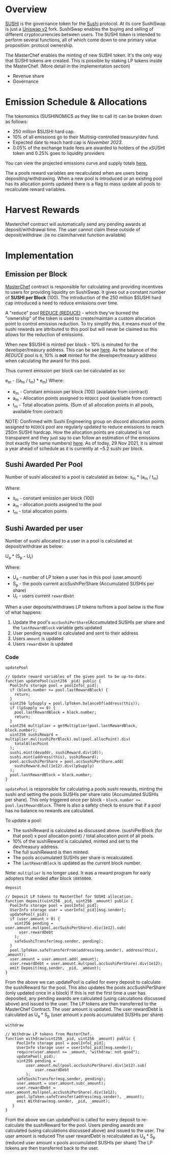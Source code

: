 # Overview

[SUSHI](https://etherscan.io/token/0x6b3595068778dd592e39a122f4f5a5cf09c90fe2) is the governance token for the [Sushi](https://compound.finance/) protocol. At its core SushiSwap is just a [Uniswap v2](https://docs.uniswap.org/protocol/V2/introduction) fork. SushiSwap enables the buying and selling of different cryptocurrencies between users. The SUSHI token is intended to perform several functions, all of which come down to one primary value proposition: protocol ownership.

The MasterChef enables the minting of new SUSHI token. It's the only way that SUSHI tokens are created. This is possible by staking LP tokens inside the MasterChef. (More detail in the implementation section)

- Revenue share
- Governance

# Emission Schedule & Allocations

The tokenomics (SUSHINOMICS as they like to call it) can be broken down as follows:

- 250 million $SUSHI hard cap.
- 10% of all emissions go to their Multisig-controlled treasury/dev fund.
- Expected date to reach hard cap is _November 2023_.
- 0.05% of the exchange trade fees are awarded to holders of the xSUSHI token and 0.25% goes to liquidity providers

You can view the projected emissions curve and supply totals [here.](https://lh6.googleusercontent.com/s0lFogwf3V8thEvPp28qwAvNPyfciU4bAXjI3VKuqud_WGu_Ui1h5OUWXErpS_9neBGMQhWdauIMn8EYNWrraIsfujhM3OLmpLRfv8u3iszVWNOuTjtaSrj3-MkhWQm0GFTmUdK0)

The a pools reward variables are recalculated when are users being depositing/withdrawing. When a new pool is introduced or an existing pool has its allocation points updated there is a flag to mass update all pools to recalculate reward variables.

# Harvest Rewards

Masterchef contract will automatically send any pending awards at deposit/withdrawal time. The user cannot claim these outside of deposit/withdraw .(ie no claim/harvest function available)

# Implementation

## Emission per Block

[MasterChef](https://github.com/sushiswap/sushiswap/blob/master/contracts/MasterChef.sol) contract is responsible for calculating and providing incentives to users for providing liquidity on SushiSwap. It gives out a constant number of **SUSHI per Block** (100). The introduction of the 250 million $SUSHI hard cap introduced a need to reduce emissions over time.

A "reduce" pool [REDUCE (REDUCE)](https://etherscan.io/address/0xfb736dAd22b879f055C7aebF3A2E8a197F923Ea1) - which they've burned the "ownership" of the token is used to create/maintain a custom allocation point to control emission reduction. To try simplify this, it means most of the sushi rewards are attributed to this pool but will never be claimed so this allows for the reduction of emissions.

When new $SUSHI is minted per block - 10% is minuted for the developer/treasury address. This can be see [here](https://github.com/sushiswap/sushiswap/blob/master/contracts/MasterChef.sol#L221-L226). As the balance of the _REDUCE_ pool is `0`, 10% is **not** minted for the developer/treasury address when calculating the award for this pool.

Thus current emission per block can be calculated as so:

e<sub>m</sub> - ((a<sub>m</sub> / t<sub>m</sub>) \* e<sub>m</sub>)
Where:

- e<sub>m</sub> - Constant emission per block (100) (available from contract)
- a<sub>m</sub> - Allocation points assigned to `REDUCE` pool (available from contract)
- t<sub>m</sub> - Total allocation points. (Sum of all allocation points in all pools, available from contract)

NOTE: Confirmed with Sushi Engineering group on discord allocation points assigned to `REDUCE` pool are regularly updated to reduce emissions to reach 250m SUSHI hardcap. How the allocation points are calculated is not transparent and they just say to can follow an estimation of the emissions (not exactly the same numbers) [here](https://docs.sushi.com/faq-1/sushi-nomics-faq). As of today, 29 Nov 2021, it is almost a year ahead of schedule as it is currently at ~5.2 sushi per block.

## Sushi Awarded Per Pool

Number of sushi allocated to a pool is calculated as below:
s<sub>m</sub> \* (a<sub>m</sub> / t<sub>m</sub>)

Where:

- s<sub>m</sub> - constant emission per block (100)
- a<sub>m</sub> - allocation points assigned to the pool
- t<sub>m</sub> - total allocation points

## Sushi Awarded per user

Number of sushi allocated to a user in a pool is calculated at deposit/withdraw as below:

U<sub>a</sub> \* (S<sub>p</sub> - U<sub>r</sub>)

Where:

- U<sub>a</sub> - number of LP token a user has in this pool (user.amount)
- S<sub>p</sub> - the pools current accSushiPerShare (Accumulated SUSHIs per share)
- U<sub>r</sub> - users current `rewardDebt`

When a user deposits/withdraws LP tokens to/from a pool below is the flow of what happens:

1. Update the pool's `accSushiPerShare`(Accumulated SUSHIs per share and the `lastRewardBlock` variable gets updated
2. User pending reward is calculated and sent to their address
3. Users `amount` is updated
4. Users `rewardDebt` is updated

### Code

`updatePool`

```solidity
// Update reward variables of the given pool to be up-to-date.
function updatePool(uint256 _pid) public {
  PoolInfo storage pool = poolInfo[_pid];
  if (block.number <= pool.lastRewardBlock) {
    return;
  }
  uint256 lpSupply = pool.lpToken.balanceOf(address(this));
  if (lpSupply == 0) {
    pool.lastRewardBlock = block.number;
    return;
  }
  uint256 multiplier = getMultiplier(pool.lastRewardBlock, block.number);
  uint256 sushiReward = multiplier.mul(sushiPerBlock).mul(pool.allocPoint).div(
    totalAllocPoint
  );
  sushi.mint(devaddr, sushiReward.div(10));
  sushi.mint(address(this), sushiReward);
  pool.accSushiPerShare = pool.accSushiPerShare.add(
    sushiReward.mul(1e12).div(lpSupply)
  );
  pool.lastRewardBlock = block.number;
}

```

`updatePool` is responsible for calculating a pools sushi rewards, minting the sushi and setting the pools SUSHIs per share ratio (Accumulated SUSHIs per share). This only triggered once per block - `block.number <= pool.lastRewardBlock`. There is also a safety check to ensure that if a pool has no balance no rewards are calculated.

To update a pool:

- The sushiReward is calculated as discussed above. (sushiPerBlock (for that pool) x pool allocation point) / total allocation point of all pools.
- 10% of the sushiReward is calculated, minted and set to the dev/treasury address.
- The full sushiReward is then minted.
- The pools accumulated SUSHIs per share is recalculated.
- The `lastRewardBlock` is updated as the current block number.

Note: `multiplier` is no longer used. It was a reward program for early adopters that ended after block `10850000`.

`deposit`

```solidity
// Deposit LP tokens to MasterChef for SUSHI allocation.
function deposit(uint256 _pid, uint256 _amount) public {
  PoolInfo storage pool = poolInfo[_pid];
  UserInfo storage user = userInfo[_pid][msg.sender];
  updatePool(_pid);
  if (user.amount > 0) {
    uint256 pending = user.amount.mul(pool.accSushiPerShare).div(1e12).sub(
      user.rewardDebt
    );
    safeSushiTransfer(msg.sender, pending);
  }
  pool.lpToken.safeTransferFrom(address(msg.sender), address(this), _amount);
  user.amount = user.amount.add(_amount);
  user.rewardDebt = user.amount.mul(pool.accSushiPerShare).div(1e12);
  emit Deposit(msg.sender, _pid, _amount);
}

```

From the above we can updatePool is called for every deposit to calculate the sushiReward for the pool.
This also updates the pools accSushiPerShare (only updated once in a block)
If this is not the first time a user has deposited, any pending awards are calculated (using calculations discussed above) and issued to the user.
The LP tokens are then transferred to the MasterChef Contract.
The user amount is updated.
The user rewardDebt is calculated as U<sub>a</sub> \* S<sub>p</sub> (user amount x pools accumulated SUSHIs per share)

`withdraw`

```solidity
// Withdraw LP tokens from MasterChef.
function withdraw(uint256 _pid, uint256 _amount) public {
     PoolInfo storage pool = poolInfo[_pid];
     UserInfo storage user = userInfo[_pid][msg.sender];
     require(user.amount >= _amount, "withdraw: not good");
     updatePool(_pid);
     uint256 pending =
         user.amount.mul(pool.accSushiPerShare).div(1e12).sub(
             user.rewardDebt
         );
     safeSushiTransfer(msg.sender, pending);
     user.amount = user.amount.sub(_amount);
     user.rewardDebt = user.amount.mul(pool.accSushiPerShare).div(1e12);
     pool.lpToken.safeTransfer(address(msg.sender), _amount);
     emit Withdraw(msg.sender, _pid, _amount);
   }
}
```

From the above we can updatePool is called for every deposit to re-calculate the sushiReward for the pool.
Users pending awards are calculated (using calculations discussed above) and issued to the user.
The user amount is reduced
The user rewardDebt is recalculated as U<sub>a</sub> \* S<sub>p</sub> (reduced user amount x pools accumulated SUSHIs per share)
The LP tokens are then transferred back to the user.
